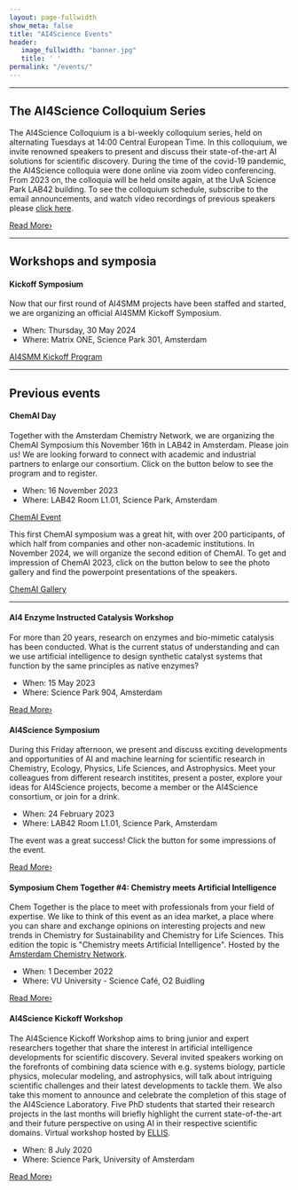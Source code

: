 ```yaml
---
layout: page-fullwidth 
show_meta: false
title: "AI4Science Events"
header:
   image_fullwidth: "banner.jpg"
   title: ' '
permalink: "/events/"
---
```



---
## The AI4Science Colloquium Series

The AI4Science Colloquium is a bi-weekly colloquium series, held on alternating Tuesdays at 14:00 Central European Time. In this colloquium, we invite renowned speakers to present and discuss their state-of-the-art AI solutions for scientific discovery. During the time of the covid-19 pandemic, the AI4Science colloquia were done online via zoom video conferencing. From 2023 on, the colloquia will be held onsite again, at the UvA Science Park LAB42 building.
To see the colloquium schedule, subscribe to the email announcements, and watch video recordings of previous speakers please [click here][1].

<a class="radius button small" href="{{ site.url }}{{ site.baseurl }}/colloquium/">Read More›</a>

---

## Workshops and symposia


#### Kickoff Symposium

Now that our first round of AI4SMM projects have been staffed and started, we are organizing 
an official AI4SMM Kickoff Symposium.

* When: Thursday, 30 May 2024
* Where: Matrix ONE, Science Park 301, Amsterdam

<a class="radius button small"
href="../ai4smm_workshop1/">AI4SMM Kickoff Program</a>

---


## Previous events


#### ChemAI Day

Together with the Amsterdam Chemistry Network, we are organizing the
ChemAI Symposium this November 16th in LAB42 in Amsterdam.
Please join us! We are looking forward to connect with academic and
industrial partners to enlarge our consortium. Click on the button
below to see the program and to register.

* When: 16 November 2023
* Where: LAB42 Room L1.01, Science Park, Amsterdam

<a class="radius button small"
href="https://www.acnetwork.nl/chemai">ChemAI Event</a>

This first ChemAI symposium was a great hit, with over 200
participants, of which half from companies and other non-academic
institutions. In November 2024, we will organize the second edition of
ChemAI. To get and impression of ChemAI 2023, click on the button
below to see the photo gallery and find the powerpoint presentations
of the speakers.

<a class="radius button small"
href="https://www.acnetwork.nl/news/chemai-is-a-wrap">ChemAI Gallery</a>

---


#### AI4 Enzyme Instructed Catalysis Workshop

For more than 20 years, research on enzymes and bio-mimetic catalysis has been conducted. What is the current status of understanding and can we use artificial intelligence to design synthetic catalyst systems that function by the same principles as native enzymes?

*  When: 15 May 2023
* Where: Science Park 904, Amsterdam

<a class="radius button small" href="https://hims.uva.nl/content/events/2023/05/ai4-enzyme-instructed-catalysts-workshop.html">Read More›</a>


#### AI4Science Symposium

During this Friday afternoon, we present and discuss exciting
developments and opportunities of AI and machine learning for
scientific research in Chemistry, Ecology, Physics, Life Sciences, and
Astrophysics. Meet your colleagues from different research institites,
present a poster, explore your ideas for AI4Science projects,
become a member or the AI4Science consortium, or join for a drink.

* When: 24 February 2023
* Where: LAB42 Room L1.01, Science Park, Amsterdam

The event was a great success! Click the button for some impressions of the event.


<a class="radius button small" href="{{ site.url }}{{ site.baseurl }}/workshop2/">Read More›</a>


#### Symposium Chem Together #4: Chemistry meets Artificial Intelligence
Chem Together is the place to meet with professionals from your field
of expertise. We like to think of this event as an idea market, a
place where you can share and exchange opinions on interesting
projects and new trends in Chemistry for Sustainability and Chemistry
for Life Sciences. This edition the topic is "Chemistry meets
Artificial Intelligence". 
Hosted by the [Amsterdam Chemistry Network][2].

* When: 1 December 2022
* Where: VU University - Science Café, O2 Buidling

<a class="radius button small" href="https://www.eventbrite.nl/e/chem-together-4-chemistry-meets-artificial-intelligence-tickets-317643589527">Read More›</a>


#### AI4Science Kickoff Workshop
The AI4Science Kickoff Workshop aims to bring junior and expert
researchers together that share the interest in artificial
intelligence developments for scientific discovery. Several invited
speakers working on the forefronts of combining data science with
e.g. systems biology, particle physics, molecular modeling, and
astrophysics, will talk about intriguing scientific challenges and
their latest developments to tackle them.
We also take this moment to announce and celebrate the completion of this
stage of the AI4Science Laboratory. Five PhD students that started
their research projects in the last months will briefly highlight the
current state-of-the-art and their future perspective on using AI in
their respective scientific domains. 
Virtual workshop hosted by [ELLIS][3].
 
 * When: 8 July 2020
 * Where: Science Park, University of Amsterdam

<a class="radius button small" href="{{ site.url }}{{ site.baseurl }}/workshop1/">Read More›</a>




[1]: /colloquium/
[2]: https://www.acnetwork.nl
[3]: https://ellis.eu

